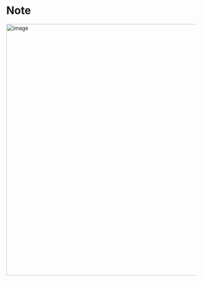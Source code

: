 # Note

<img width="665" alt="image" src="https://github.com/wscstrive/MATH/assets/101634608/d250f81a-1667-4918-bd4e-2228d3d7d99c">
